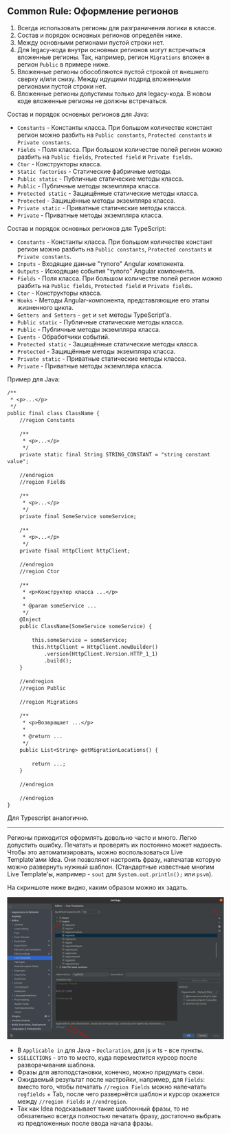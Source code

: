 ## Common Rule: Оформление регионов

1. Всегда использовать регионы для разграничения логики в классе.
2. Состав и порядок основных регионов определён ниже.
3. Между основными регионами пустой строки нет.
4. Для legacy-кода внутри основных регионов могут встречаться вложенные регионы. Так, например, регион `Migrations` вложен в регион `Public` в примере ниже.
5. Вложенные регионы обособляются пустой строкой от внешнего сверху и/или снизу. Между идущими подряд вложенными регионами пустой строки нет.
6. Вложенные регионы допустимы только для legacy-кода. В новом коде вложенные регионы не должны встречаться.

Состав и порядок основных регионов для Java:

- `Constants` - Константы класса. При большом количестве констант регион можно разбить на `Public constants`, `Protected constants` и `Private constants`.
- `Fields` - Поля класса. При большом количестве полей регион можно разбить на `Public fields`, `Protected field` и `Private fields`.
- `Ctor` - Конструкторы класса.
- `Static factories` - Статические фабричные методы.
- `Public static` - Публичные статические методы класса.
- `Public` - Публичные методы экземпляра класса.
- `Protected static` - Защищённые статические методы класса.
- `Protected` - Защищённые методы экземпляра класса.
- `Private static` - Приватные статические методы класса.
- `Private` - Приватные методы экземпляра класса.

Состав и порядок основных регионов для TypeScript:

- `Constants` - Константы класса. При большом количестве констант регион можно разбить на `Public constants`, `Protected constants` и `Private constants`.
- `Inputs` - Входящие данные "тупого" Angular компонента.
- `Outputs` - Исходящие события "тупого" Angular компонента.
- `Fields` - Поля класса. При большом количестве полей регион можно разбить на `Public fields`, `Protected field` и `Private fields`.
- `Ctor` - Конструкторы класса.
- `Hooks` - Методы Angular-компонента, представляющие его этапы жизненного цикла.
- `Getters and Setters` - `get` и `set` методы TypeScript'а.
- `Public static` - Публичные статические методы класса.
- `Public` - Публичные методы экземпляра класса.
- `Events` - Обработчики событий.
- `Protected static` - Защищённые статические методы класса.
- `Protected` - Защищённые методы экземпляра класса.
- `Private static` - Приватные статические методы класса.
- `Private` - Приватные методы экземпляра класса.

Пример для Java:

```
/**
 * <p>...</p>
 */
public final class ClassName {
    //region Constants

    /**
     * <p>...</p>
     */
    private static final String STRING_CONSTANT = "string constant value";

    //endregion
    //region Fields
    
    /**
     * <p>...</p>
     */
    private final SomeService someService;
    
    /**
     * <p>...</p>
     */
    private final HttpClient httpClient;
    
    //endregion
    //region Ctor

    /**
     * <p>Конструктор класса ...</p>
     *
     * @param someService ...
     */
    @Inject
    public ClassName(SomeService someService) {

        this.someService = someService;
        this.httpClient = HttpClient.newBuilder()
            .version(HttpClient.Version.HTTP_1_1)
            .build();
    }

    //endregion
    //region Public

    //region Migrations

    /**
     * <p>Возвращает ...</p>
     *
     * @return ...
     */ 
    public List<String> getMigrationLocations() {

        return ...;
    }

    //endregion

    //endregion
}
```

Для Typescript аналогично.



---



Регионы приходится оформлять довольно часто и много. Легко допустить ошибку. Печатать и проверять их постоянно может надоесть. Чтобы это автоматизировать, можно воспользоваться Live Template'ами Idea. Они позволяют настроить фразу, напечатав которую можно развернуть нужный шаблон. (Стандартные известные многим Live Template'ы, например - `sout` для `System.out.println();` или `psvm`).

На скриншоте ниже видно, каким образом можно их задать.

![region-live-templates](../images/commons/03/region-live-templates.png)

- В `Applicable in` для Java - `Declaration`, для js и ts - все пункты.
- `$SELECTION$` - это то место, куда переместится курсор после разворачивания шаблона.
- Фразы для автоподстановки, конечно, можно придумать свои.
- Ожидаемый результат после настройки, например, для `Fields`: вместо того, чтобы печатать `//region Fields` можно напечатать `regfields` + Tab, после чего развернётся шаблон и курсор окажется между `//region Fields` и `//endregion`.
- Так как Idea подсказывает такие шаблонный фразы, то не обязательно всегда полностью печатать фразу, достаточно выбрать из предложенных после ввода начала фразы.